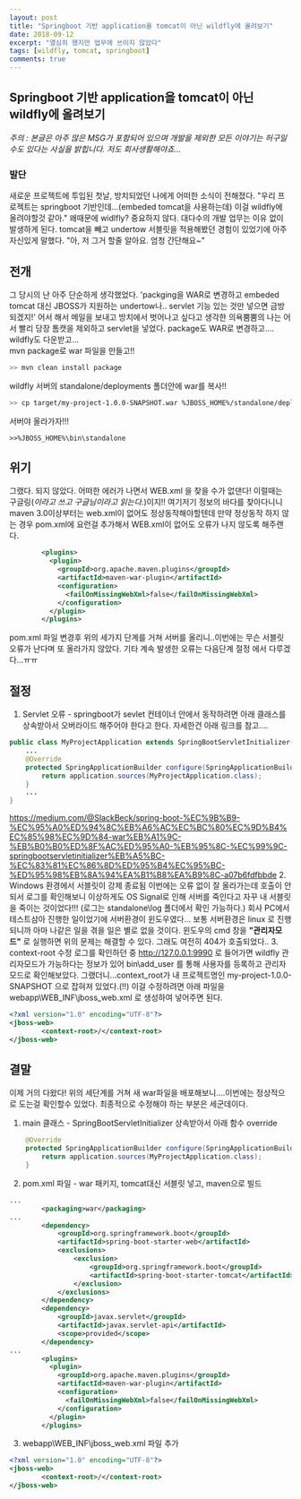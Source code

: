 ```yaml
---
layout: post
title: "Springboot 기반 application을 tomcat이 아닌 wildfly에 올려보기"
date: 2018-09-12
excerpt: "열심히 했지만 업무에 쓰이지 않았다"
tags: [wildfly, tomcat, springboot]
comments: true
---
```


## Springboot 기반 application을 tomcat이 아닌 wildfly에 올려보기 

*주의 : 본글은 아주 많은 MSG가 포함되어 있으며 개발을 제외한 모든 이야기는 허구일 수도 있다는 사실을 밝힙니다. 저도 회사생활해야죠...*

### 발단
새로운 프로젝트에 투입된 첫날, 방치되었던 나에게 어떠한 소식이 전해졌다.
"우리 프로젝트는 springboot 기반인데...(embeded tomcat을 사용하는데) 이걸 wildfly에 올려야할것 같아."
왜때문에 widlfly? 중요하지 않다. 대다수의 개발 업무는 이유 없이 발생하게 된다.
tomcat을 빼고 undertow 서블릿을 적용해봤던 경험이 있었기에 아주 자신있게 말했다.
"아, 저 그거 할줄 알아요. 엄청 간단해요~"

## 전개 
그 당시의 난 아주 단순하게 생각했었다.
'packging을 WAR로 변경하고 embeded tomcat 대신 JBOSS가 지원하는 undertow나.. servlet 기능 있는 것만 넣으면 금방 되겠지!'
어서 해서 메일을 보내고 방치에서 벗어나고 싶다고 생각한 의욕뿜뿜의 나는 어서 빨리 당장 톰캣을 제외하고 servlet을 넣었다.
package도 WAR로 변경하고.... wildfly도 다운받고...  
mvn package로 war 파일을 만들고!!
```sh
>> mvn clean install package
```
wildfly 서버의 standalone/deployments 폴더안에 war를 복사!!
```sh
>> cp target/my-project-1.0.0-SNAPSHOT.war %JBOSS_HOME%/standalone/deployments
```
서버야 올라가자!!!
```
>>%JBOSS_HOME%\bin\standalone
```

## 위기
그랬다. 되지 않았다.
어떠한 에러가 나면서 WEB.xml 을 찾을 수가 없댄다!
이럴때는 구글링(*이라고 쓰고 구글님이라고 읽는다.*)이지!! 여기저기 정보의 바다를 찾아다니니 maven 3.0이상부터는 web.xml이 없어도 정상동작해야할텐데 만약 정상동작 하지 않는 경우 pom.xml에 요런걸 추가해서 WEB.xml이 없어도 오류가 나지 않도록 해주랜다.
```xml
	    <plugins>
	      <plugin>
	        <groupId>org.apache.maven.plugins</groupId>
	        <artifactId>maven-war-plugin</artifactId>
	        <configuration>
	          <failOnMissingWebXml>false</failOnMissingWebXml>
	        </configuration>
	      </plugin>
	    </plugins>
```
pom.xml 파일 변경후 위의 세가지 단계를 거쳐 서버를 올리니..이번에는 무슨 서블릿 오류가 난다며 또 올라가지 않았다.
기타 계속 발생한 오류는 다음단계 절정 에서 다루겠다...ㅠㅠ


## 절정
1. Servlet 오류 - springboot가 sevlet 컨테이너 안에서 동작하려면 아래 클래스를 상속받아서 오버라이드 해주어야 한다고 한다. 자세한건 아래 링크를 참고....

```java
public class MyProjectApplication extends SpringBootServletInitializer{
    ...
    @Override
    protected SpringApplicationBuilder configure(SpringApplicationBuilder application) {
        return application.sources(MyProjectApplication.class);
    }
    ...
}
```
https://medium.com/@SlackBeck/spring-boot-%EC%9B%B9-%EC%95%A0%ED%94%8C%EB%A6%AC%EC%BC%80%EC%9D%B4%EC%85%98%EC%9D%84-war%EB%A1%9C-%EB%B0%B0%ED%8F%AC%ED%95%A0-%EB%95%8C-%EC%99%9C-springbootservletinitializer%EB%A5%BC-%EC%83%81%EC%86%8D%ED%95%B4%EC%95%BC-%ED%95%98%EB%8A%94%EA%B1%B8%EA%B9%8C-a07b6fdfbbde
2. Windows 환경에서 서블릿이 강제 종료됨
이번에는 오류 없이 잘 올라가는데 호출이 안되서 로그를 확인해보니 이상하게도 OS Signal로 인해 서버를 죽인다고 자꾸 내 서블릿을 죽이는 것이었다!!!
(로그는 standalone\log 폴더에서 확인 가능하다.)
회사 PC에서 테스트삼아 진행한 일이었기에 서버환경이 윈도우였다...
보통 서버환경은 linux 로 진행되니까 아마 나같은 일을 겪을 일은 별로 없을 것이다. 윈도우의 cmd 창을 **"관리자모드"** 로 실행하면 위의 문제는 해결할 수 있다. 그래도 여전히 404가 호출되었다..
3. context-root 수정
로그를 확인하던 중 http://127.0.0.1:9990 로 들어가면 wildfly 관리자모드가 가능하다는 정보가 있어 bin\add_user 를 통해 사용자를 등록하고 관리자 모드로 확인해보았다. 그랬더니...context_root가 내 프로젝트명인 my-project-1.0.0-SNAPSHOT 으로 잡혀져 있었다.(!!)
이걸 수정하려면 아래 파일을 webapp\WEB_INF\jboss_web.xml 로 생성하여 넣어주면 된다.
```xml
<?xml version="1.0" encoding="UTF-8"?>
<jboss-web>
        <context-root>/</context-root>
</jboss-web>
```

## 결말
이제 거의 다왔다! 위의 세단계를 거쳐 새 war파일을 배포해보니....이번에는 정상적으로 도는걸 확인할수 있었다.
최종적으로 수정해야 하는 부분은 세군데이다.
1. main 클래스 - SpringBootServletInitializer 상속받아서 아래 함수 override
```java
    @Override
    protected SpringApplicationBuilder configure(SpringApplicationBuilder application) {
        return application.sources(MyProjectApplication.class);
    }
```
2. pom.xml 파일 - war 패키지, tomcat대신 서블릿 넣고, maven으로 빌드
```xml
...
        <packaging>war</packaging>
...
        <dependency>
			<groupId>org.springframework.boot</groupId>
			<artifactId>spring-boot-starter-web</artifactId>
			<exclusions>
                <exclusion>
                    <groupId>org.springframework.boot</groupId>
                    <artifactId>spring-boot-starter-tomcat</artifactId>
                </exclusion>
            </exclusions>			
		</dependency>
		<dependency>
            <groupId>javax.servlet</groupId>
            <artifactId>javax.servlet-api</artifactId>
            <scope>provided</scope>
        </dependency>
...
	    <plugins>
	      <plugin>
	        <groupId>org.apache.maven.plugins</groupId>
	        <artifactId>maven-war-plugin</artifactId>
	        <configuration>
	          <failOnMissingWebXml>false</failOnMissingWebXml>
	        </configuration>
	      </plugin>
	    </plugins>
```
3. webapp\WEB_INF\jboss_web.xml 파일 추가
```xml
<?xml version="1.0" encoding="UTF-8"?>
<jboss-web>
        <context-root>/</context-root>
</jboss-web>
```
